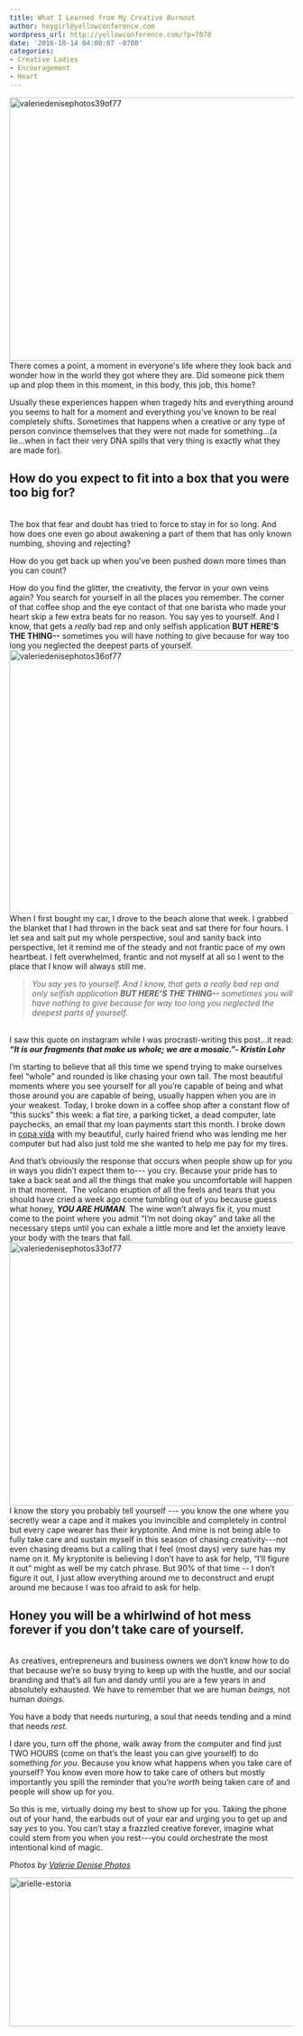 ```yaml
---
title: What I Learned from My Creative Burnout
author: heygirl@yellowconference.com
wordpress_url: http://yellowconference.com/?p=7078
date: '2016-10-14 04:00:07 -0700'
categories:
- Creative Ladies
- Encouragement
- Heart
---
```

<p><span style="font-weight: 400;"><a href="http://yellowconference.com/wp-content/uploads/2016/10/ValerieDenisePhotos39of77.jpg"><img class="aligncenter size-full wp-image-7080" src="http://yellowconference.com/wp-content/uploads/2016/10/ValerieDenisePhotos39of77.jpg" alt="valeriedenisephotos39of77" width="700" height="467" /></a>There comes a point, a moment in everyone's life where they look back and wonder how in the world they got where they are. Did someone pick them up and plop them in this moment, in this body, this job, this home?</span></p>
<p>Usually these experiences happen when tragedy hits and everything around you seems to halt for a moment and everything you&rsquo;ve known to be real completely shifts. Sometimes that happens when a creative or any type of person convince themselves that they were not made for something...(a lie...when in fact their very DNA spills that very thing is exactly what they are made for).</p>
<h2>How do you expect to fit into a box that you were too big for?</h2><br />
The box that fear and doubt has tried to force to stay in for so long. And how does one even go about awakening a part of them that has only known numbing, shoving and rejecting?</p>
<p>How do you get back up when you&rsquo;ve been pushed down more times than you can count?</p>
<p><span style="font-weight: 400;">How do you find the glitter, the creativity, the fervor in your own veins again? You search for yourself in all the places you remember. The corner of that coffee shop and the eye contact of that one barista who made your heart skip a few extra beats for no reason. You say yes to yourself. And I know, that gets a </span><i><span style="font-weight: 400;">really </span></i><span style="font-weight: 400;">bad rep and only selfish application <strong>BUT HERE&rsquo;S THE THING--</strong> sometimes you will have nothing to give because for way too long you neglected the deepest parts of yourself.<a href="http://yellowconference.com/wp-content/uploads/2016/10/ValerieDenisePhotos36of77.jpg"><img class="aligncenter size-full wp-image-7082" src="http://yellowconference.com/wp-content/uploads/2016/10/ValerieDenisePhotos36of77.jpg" alt="valeriedenisephotos36of77" width="700" height="467" /></a> </span>When I first bought my car, I drove to the beach alone that week. I grabbed the blanket that I had thrown in the back seat and sat there for four hours. I let sea and salt put my whole perspective, soul and sanity back into perspective, let it remind me of the steady and not frantic pace of my own heartbeat. I felt overwhelmed, frantic and not myself at all so I went to the place that I know will always still me.</p>
<blockquote><p><em><span style="font-weight: 400;">You say yes to yourself. And I know, that gets a </span><span style="font-weight: 400;">really </span><span style="font-weight: 400;">bad rep and only selfish application <strong>BUT HERE&rsquo;S THE THING--</strong> sometimes you will have nothing to give because for way too long you neglected the deepest parts of yourself.</span></em></blockquote><br />
<span style="font-weight: 400;">I saw this quote on instagram while I was procrasti-writing this post...it read:<br />
</span><b><i>&ldquo;It is our fragments that make us whole; we are a mosaic.&rdquo;- Kristin Lohr &nbsp;</i></b></p>
<p><span style="font-weight: 400;">I&rsquo;m starting to believe that all this time we spend trying to make ourselves feel &ldquo;whole&rdquo; and rounded is like chasing your own tail. The most beautiful moments where you see yourself for all you&rsquo;re capable of being and what those around you are capable of being, usually happen when you are in your weakest. Today, I broke down in a coffee shop </span><span style="font-weight: 400;">after a constant flow of &ldquo;this sucks&rdquo; this week: a flat tire, a parking ticket, a dead computer, late paychecks, an email that my loan payments start this month. I broke down i</span><span style="font-weight: 400;">n <a href="http://www.copa-vida.com/" target="_blank">copa vida</a> with my beautiful, curly haired friend who was lending me her computer but had also just told me she wanted to help me pay for my tires.</span></p>
<p><span style="font-weight: 400;">And that&rsquo;s obviously the response that occurs when people show up for you in ways you didn&rsquo;t expect them to--- you cry. Because your pride has to take a back seat and all the things that make you uncomfortable will happen in that moment. &nbsp;The volcano eruption of all the feels and tears that you should have cried a week ago come tumbling out of you because guess what honey, </span><b><i>YOU ARE HUMAN</i></b><i><span style="font-weight: 400;">.</span></i><span style="font-weight: 400;"> The wine won&rsquo;t always fix it, you must come to the point where you admit &ldquo;I&rsquo;m not doing okay&rdquo; and take all the necessary steps until you can exhale a little more and let the anxiety leave your body with the tears that fall.<a href="http://yellowconference.com/wp-content/uploads/2016/10/ValerieDenisePhotos33of77.jpg"><img class="aligncenter size-full wp-image-7081" src="http://yellowconference.com/wp-content/uploads/2016/10/ValerieDenisePhotos33of77.jpg" alt="valeriedenisephotos33of77" width="700" height="467" /></a></span>I know the story you probably tell yourself --- you know the one where you secretly wear a cape and it makes you invincible and completely in control but every cape wearer has their kryptonite. And mine is not being able to fully take care and sustain myself in this season of chasing creativity---not even chasing dreams but a calling that I feel (most days) very sure has my name on it. My kryptonite is believing I don&rsquo;t have to ask for help, &ldquo;I&rsquo;ll figure it out&rdquo; might as well be my catch phrase. But 90% of that time -- I don&rsquo;t figure it out, I just allow everything around me to deconstruct and erupt around me because I was too afraid to ask for help.</p>
<h2>Honey you will be a whirlwind of hot mess forever if you don&rsquo;t take care of yourself.</h2><br />
<span style="font-weight: 400;">As creatives, entrepreneurs and business owners we don&rsquo;t know how to do that because we&rsquo;re so busy trying to keep up with the hustle, and our social branding and that&rsquo;s all fun and dandy until you are a few years in and absolutely exhausted. We have to remember that we are human </span><i><span style="font-weight: 400;">beings, </span></i><span style="font-weight: 400;">not human </span><i><span style="font-weight: 400;">doings. </span></i></p>
<p><span style="font-weight: 400;">You have a body that needs nurturing, a soul that needs tending and a mind that needs </span><i><span style="font-weight: 400;">rest. </span></i><span style="font-weight: 400;">&nbsp;</span></p>
<p><span style="font-weight: 400;">I dare you, turn off the phone, walk away from the computer and find just TWO HOURS (come on that&rsquo;s the least you can give yourself) to do something </span><i><span style="font-weight: 400;">for you. </span></i><span style="font-weight: 400;">Because you know what happens when you take care of yourself? You know even more how to take care of others but mostly importantly you spill the reminder that you&rsquo;re </span><i><span style="font-weight: 400;">worth </span></i><span style="font-weight: 400;">being taken care of and people will show up for you.</span></p>
<p><span style="font-weight: 400;">So this is me, virtually doing my best to show up for you. Taking the phone out of your hand, the earbuds out of your ear and urging you to get up and say </span><i><span style="font-weight: 400;">yes </span></i><span style="font-weight: 400;">to you. You can&rsquo;t stay a frazzled creative forever, imagine what could stem from you when you rest---you could orchestrate the most intentional kind of magic.</span></p>
<p><i>Photos by <a href="http://www.valeriedenisephotos.com/" target="_blank">Valerie Denise Photos</a></i></p>
<p><a href="http://arielleestoria.com/" target="_blank"><img class="aligncenter size-full wp-image-7083" src="http://yellowconference.com/wp-content/uploads/2016/10/ARIELLE-ESTORIA.jpg" alt="arielle-estoria" width="700" height="264" /></a></p>
